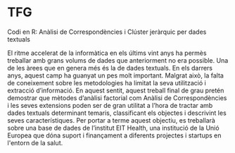 # TFG
Codi en R: Anàlisi de Correspondències i Clúster jeràrquic per dades textuals

El ritme accelerat de la informàtica en els últims vint anys ha permès treballar amb grans volums de dades que anteriorment no era possible. Una de les àrees que en genera més és la de dades textuals. En els darrers anys, aquest camp ha guanyat un pes molt important. Malgrat això, la falta de coneixement sobre les metodologies ha limitat la seva utilització i extracció d’informació. En aquest sentit, aquest treball final de grau pretén demostrar que mètodes d’anàlisi factorial com Anàlisi de Correspondències i les seves extensions poden ser de gran utilitat a l’hora de tractar amb dades textuals determinant temaris, classificant els objectes i descrivint les seves característiques. Per portar a terme aquest objectiu, es treballarà sobre una base de dades de l’institut EIT Health, una institució de la Unió Europea que dóna suport i finançament a diferents projectes i startups en l'entorn de la salut. 

